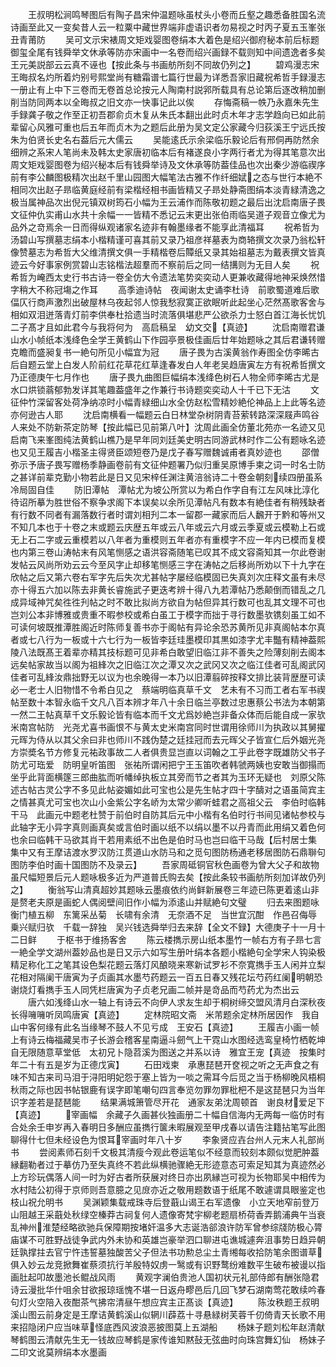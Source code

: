 <!-- { "loadSidebar": true } -->
　　王叔明松涧鸣琴图后有陶子昌宋仲温题咏虽杖头小卷而丘壑之趣悉备胜国名流诗画至此又一变矣昔人云一粒粟中藏世界端非虚语识者勿易视之时丙子夏五玉峯张丑青莆防
　　吴可文示宋裱周文矩戏婴图卷绢本大着色是绍兴御府秘本前后标题御玺全尾有钱舜举文休承等防亦宋画中一名卷而绍兴画録不载则知中间遗逸者多矣王元美説部云云真不诬也【按此条与书画舫所刻不同故仍列之】
　　碧鸡漫志宋王晦叔名灼所着灼别号熙堂尚有糖霜谱七篇行世最为详悉吾家旧藏祝希哲手録漫志一册止有上中下三卷而无卷首总论按元人陶南村説郛所载具有总论第后逐改稍加删削当防同两本以全晦叔之旧文亦一快事记此以俟
　　存悔斋稿一帙乃永嘉朱先生手録龚子敬之作至正初吾郡俞贞木复从朱氏本翻出此时贞木年才志学趋向已如此前辈留心风雅可重也后五年而贞木为之题后此册为吴文定公家藏今归荻溪王宁远氏按朱为伯贤长史名右葢后元大儒云
　　吴能逺氏示余梁临乐毅论后有邢侗再防然余细辨之系宋人笔尚未及韩太史家唐初临本后有褚遂良小字两行者尤为得其笔意次出周文矩戏婴图卷为绍兴秘本后有钱舜举诗及文休承等防葢佳品也次出秦少游临禊序前有李公麟图极精次出赵千里山园图大幅笔法古雅不作纤细娬之态与世行本絶不相同次出赵子昻临黄庭经前有梁楷经相书画皆精又子昻处静斋图绢本淡青緑清逸之极当属神品次出倪元镇双树筠石小幅为王云浦作而陈敬初题之最后出沈启南唐子畏文征仲仇实甫山水共十余幅一一皆精不悉记云末更出张伯雨临吴道子观音立像尤为品外之竒焉余一日而得纵观诸家名迹非有翰墨缘者不能享此清福耳
　　祝希哲为汤碧山写撰墓志绢本小楷精谨可喜其前又录乃祖彦祥墓表为商辂撰文次录乃翁松轩像赞墓志为希哲大父维清撰文俱一手精楷卷后贉纸又录其始祖墓志为戴表撰文皆真迹云今好事家例赏碧山志铭楷法超羣而不察前后之同一结搆则为无目人矣
　　祝希哲为崦西太史行书古诗一卷全仿大令遗法笔势奕奕动人更兼收藏得地神采焕然惜字稍大不称冠塲之作耳
　　高季迪诗帖　夜闻谢太史诵李杜诗　前歌蜀道难后歌偪仄行商声激烈出破屋林乌夜起邻人惊我愁寂寞正欲眠听此起坐心茫然髙歌客舍与相如双泪迸落青灯前李供奉杜拾遗当时流落俱堪悲严公欲杀力士怒白首江海长忧饥二子髙才且如此君今与我将何为　高启稿呈　幼文交【真迹】
　　沈启南赠君谦山水小帧纸本浅绛色全学王黄鹤山下作园亭景极佳画后廿年始题咏之其后君谦转赠克瞻而盛昶复书一絶句所见小幅宜为冠
　　唐子畏为古溪黄翁作寿图全仿李晞古后自题云堂上白发人阶前红花草花红草逢春发白人年老吴趋唐寅左方有祝希哲撰文乃正德庚午七月作也
　　唐子畏九曲图巨幅绢本浅绛色树石人物全师李晞古尤是水口烘锁蓊郁勃发详其笔趣葢盛年之作兼行书诗题奕奕动人十千已下无沽
　　文征仲竹深留客处荷净纳凉时小幅青緑细山水全仿赵松雪精妙絶伦神品上上此等名迹亦何逊古人耶
　　沈启南横看一幅题云白日林堂杂树阴青苔萦转路深深屐声鸣谷人来处不防新茶定防琴【按此幅已见前第八叶】沈周此画全仿董北苑亦一名迹又见启南飞来峯图纯法黄鹤山樵乃是早年同刘廷美史明古同游武林时作二公有题咏名迹也又见王履吉小楷圣主得贤臣颂短卷乃是戊子春写赠魏诚甫者真妙迹也
　　邵僧弥示予唐子畏写赠杨季静画卷前有文征仲题署乃似归重吴原博手柬之词一时名士防之甚详前辈克勤小物若此是日又见宋梓任渊注黄涪翁诗二十卷金朝刻续四册虽系冷局固自佳
　　防旧潭帖　潭帖尤为坡公所赏以为希白作字自有江左风味比淳化待诏所摹为胜世俗不察争求阁下本误矣以余所见潭帖凡有数本有絶佳者有稍残缺者有行数不同者有漏落数行者时谓刘相刋二本一留郡一藏家而后人飜开于黔和等州又不知几本也于十卷之末或题云庆歴五年或云八年或云六月或云季夏或云模勒上石或无上石二字或云重模若以八年者为重模则五年者亦有重模字不应一年内已模而复模也内第三卷山涛帖末有风笔恻感之语洪容斋随笔已叹其不成文容斋知其一尔此卷谢发帖云风尚所劝云云今至风字止却移笔恻感三字在涛帖之后移尚所劝以下十九字在欣帖之后又第六卷右军字先后失次尤甚帖字屡经临模固已失真刘次庄释文虽有未尽亦十得五六加以陈去非黄长睿施武子更迭考辨十得八九若潭帖乃悉颠倒而错乱之几成异域神咒矣徃徃刋帖之时不敢比拟尚方欲自为帖但异其行数可也乱其文理不可也岂刘公本非博雅或贵重不暇参校或希白虽工于模字而拙于寻行数墨欤镌刻虽工如不可读何坡既推潭胜阁近时陈师复善书亦于阁帖有异论余恐苏黄所见非真阁帖本尔真者或七八行为一板或十六七行为一板皆李廷珪墨模印其黒如漆字尤丰豓有精神葢熙陵八法既髙王着辈亦精其技标题可见非希白敢望旧临江非不善失之险薄刻削去阁本远矣帖家故当以阁为祖綘次之旧临江次之潭又次之武冈又次之临江佳者可乱阁武冈佳者可乱綘汝鼎拙野无以议为也余晚得一本乃以旧潭翦碎按释文排比装背歴歴可读必一老士人旧物惜不令希白见之　蔡端明临真草千文　艺未有不习而工者右军书禊帖至数十本智永临千文凡八百本辨才年八十余日临兰亭数过忠惠蔡公书法为本朝第一然二王帖真草千文乐毅论皆有临本而千文尤爲妙絶岂非备众体而后能自成一家欤　米南宫帖防　光尧尤喜书画恨不与黄太史米南宫同时世谓用徐师川为执政以其舅擢元晖为侍从以其父余曰非也师川不践伪楚之廷挂冠而去元晖父子皆宣仁后外姻光尧方崇奬名节方修复元祐政事故二人者俱贵显岂直以词翰之工乎此卷字既雄防父书子防尤可珤爱　防明皇听笛图　张祐所谓闲把宁王玉笛吹者韩虢两姨也安敢当御搨而坐乎此背面横篴三郎曲肱而听幡绰执板立其旁而节之者其为玉环无疑也　刘原父陈述古帖古灵公字不多见此帖姿媚如此可宝也公是先生帖才四十字醻对之语虽简宾主之情甚真尤可宝也次山小金紫公字名峤为太常少卿听蛙君之高祖父云　李伯时临韩干马　此画元中题老杜赞于前伯时自防其后元中小楷有名伯时行书间见诸帖参校与此轴字无小异字真则画真矣或言伯时画以纸不以绢以墨不以丹青而此用绢又着色何也余曰临韩干马欲其肖干若用素纸不出色是伯时马也岂曰临干马哉【后村居士集　集中又有王摩诘渡水罗汉防江贯道山水防马和之觅句图防杨通老移居图防石鼎聨句图防李伯时画十国图防不及录云】
　　吾家周砥铜官秋色画卷为曾大父子和故物虽尺幅短景后元人题咏极多近为严道普氏购去矣【按此条较书画舫所刻加详故仍列之】
　　衡翁写山清真超妙其题咏云墨痕依约尚鲜新展卷三年迹已陈更着逺山非是赘老夫原是画蛇人偶阅壁间旧作小幅为添逺山并赋絶句文璧
　　归去来图题咏　衡门植五柳　东篱采丛菊　长啸有余清　无奈酒不足　当世宜沉酣　作邑召侮辱　乗兴赋归欤　千载一辞独　吴兴钱选舜举归去来辞【全文不録】大德庚子十一月十二日鲜
　　于枢书于维扬客舍
　　陈云楼擕示房山纸本墨竹一帧右方有子昻七言一絶全学文湖州葢妙品也是日又示六如写生册叶绢本各题小楷絶句全学宋人钩染极精足称化工之笔其设色梨花题云落灯风酿晓来寒新试罗衫不奈寛擕手玉人闲并立梨花相对隔阑干唐寅为子贞画其水墨芍药题云一百五日春又残花坛芍药红阑明朝恐谢烧灯看擕手玉人同凭栏唐寅为子贞老兄画二帧并是竒品而芍药尤为杰出云
　　唐六如浅绛山水一轴上有诗云不向伊人求友生却于桐树缔交盟风清月白深秋夜长得噰噰听凤鸣唐寅【真迹】
　　定林院昭文斋　米芾题余定林所居因作　我自山中客何缘有此名当缘琴不鼓人不见亏成　王安石【真迹】
　　王履吉小画一帧上有诗云梅福藏吴市子长游会稽客星南逼斗劒气上干霓山水图经选鸾皇椅竹栖乾坤自无限随意草堂低　太初兄卜隐苕溪为图送之并系以诗　雅宜王宠【真迹　按集时年二十有五是岁为正德戊寅】
　　石田戏柬　承惠琵琶开奁视之听之无声食之有味不知古来司马泪于浔阳明妃怨于塞上皆为一啖之需耳今后觅之当于杨柳晚风梧桐秋雨之际也因书帖银鹿有误字即笔嘲句四言奉览勿罪勿罪枇杷不是这琵琶只为当年识字差若是琵琶能
　　结果满城箫管尽开花　通家友弟沈周顿首　谢良材爱足下【真迹】
　　宰画幅　余藏子久画甚伙独画册二十幅自信海内无两每一临仿时有合处余壬申岁再入春明日多酬应虽擕行箧未暇展观至甲戌春以请告注籍拈笔写此图聊得什七但未经设色为恨耳宰画时年八十岁
　　李象贤应壵台州人元末人礼部尚书
　　尝阅素师石刻千文极其清瘦今观此卷运笔似不经意而较刻本颇似觉肥肿葢縁翻勒者过于摹仿乃至失真终不若此纵横驰骤絶无形迹意态可索足知其为真迹然必上方珍玩偶落人间一时为好古者所获展对终日亦出夙縁岂可视为长物耶吴中相传为水村陆公初得于京师则吾意臆之见庻亦近之敬用题数语于纸尾不敢遽谓具眼鉴定也枝山祝允明书
　　吴渊颖集载戒珠寺后登蕺山谒王右军遗像　小立天地窄前登万山阻越王采蕺处秋绿空榛莽古祠复何人遗像寄梵宇柳老题扇桥荷香弄鹅浦典午当衰乱神州淮楚经略欲驰兵保障期按堵奸温多大志诞浩郤浪许防军曾参综牋防极心膂庙谋不可胜野战徒争武内外未协和英雄岂豪举泗口聊进屯谯城遽奔沮事势日趋异朝廷孰撑拄去官宁忤违誓墓独酸苦父子但法书功勲总尘土青缃每收拾防笔余图谱草俱入妙云龙竞掀舞崔蔡须抗行羊殷特奴虏一鹥或有识野鹜纷难数平生破布被谩以指画肚起叩故墨池长鲲战风雨
　　黄观字澜伯贵池人国初状元礼部侍郎有酬张隐君诗云漫批华什咀余甘欲报琼瑶愧不堪一日返舟疁邑后几回飞梦石湖南莺花敢续吟春句灯火空陪入夜酣茶气拂帘清昼午想应宾主正髙谈【真迹】
　　陈汝秩题王叔明溪山图云前身定是王摩诘黄鹤溪山似辋川薜荔十寻悬緑树芙蓉千仞倚青天长歌不用来招隐闭户应当味草怪底西风波浪恶披图莫上五湖船
　　杨妹子题刘松年赵清献琴鹤图云清献先生无一钱故应琴鹤是家传谁知黙鼔无弦曲时向珠宫舞幻仙　杨妹子　二印文讹莫辨绢本水墨画
